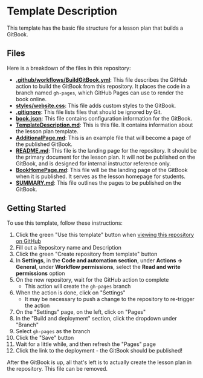 # Template Description
This template has the basic file structure for a lesson plan that builds a GitBook.

## Files
Here is a breakdown of the files in this repository:

- [**.github/workflows/BuildGitBook.yml**](.github/workflows/BuildGitBook.yml): This file describes the GitHub action to build the GitBook from this repository. It places the code in a branch named `gh-pages`, which GitHub Pages can use to render the book online.
- [**styles/website.css**](styles/website.css): This file adds custom styles to the GitBook.
- [**.gitignore**](.gitignore): This file lists files that should be ignored by Git.
- [**book.json**](book.json): This file contains configuration information for the GitBook.
- [**TemplateDescription.md**](TemplateDescription.md): This is this file. It contains information about the lesson plan template.
- [**AdditionalPage.md**](AdditionalPage.md): This is an example file that will become a page of the published GitBook.
- [**README.md**](README.md): This file is the landing page for the repository. It should be the primary document for the lesson plan. It will not be published on the GitBook, and is designed for internal instructor reference only.
- [**BookHomePage.md**](BookHomePage.md): This file will be the landing page of the GitBook when it is published. It serves as the lesson homepage for students.
- [**SUMMARY.md**](SUMMARY.md): This file outlines the pages to be published on the GitBook.

## Getting Started
To use this template, follow these instructions:

1. Click the green "Use this template" button when [viewing this repository on GitHub](https://github.com/hylandtechoutreach/lesson-plan-template/)
1. Fill out a Repository name and Description
1. Click the green "Create repository from template" button
1. In **Settings**, in the **Code and automation section**, under **Actions -> General**, under **Workflow permissions**, select the **Read and write permissions** option 
1. On the new repository, wait for the GitHub action to complete
    - This action will create the `gh-pages` branch
1. When the action is done, click on "Settings"  
    - It may be necessary to push a change to the repository to re-trigger the action
1. On the "Settings" page, on the left, click on "Pages"
1. In the "Build and deployment" section, click the dropdown under "Branch"
1. Select `gh-pages` as the branch
1. Click the "Save" button
1. Wait for a little while, and then refresh the "Pages" page
1. Click the link to the deployment - the GitBook should be published!

After the GitBook is up, all that's left is to actually create the lesson plan in the repository. This file can be removed.
